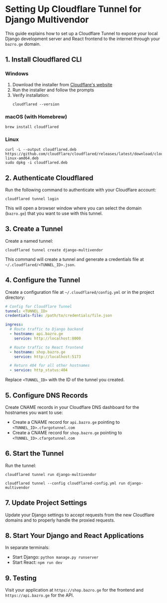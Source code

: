 # Setting Up Cloudflare Tunnel for Django Multivendor

This guide explains how to set up a Cloudflare Tunnel to expose your local Django development server and React frontend to the internet through your `bazro.ge` domain.

## 1. Install Cloudflared CLI

### Windows

1. Download the installer from [Cloudflare's website](https://developers.cloudflare.com/cloudflare-one/connections/connect-apps/install-and-setup/installation/)
2. Run the installer and follow the prompts
3. Verify installation:
   ```
   cloudflared --version
   ```

### macOS (with Homebrew)

```
brew install cloudflared
```

### Linux

```
curl -L --output cloudflared.deb https://github.com/cloudflare/cloudflared/releases/latest/download/cloudflared-linux-amd64.deb
sudo dpkg -i cloudflared.deb
```

## 2. Authenticate Cloudflared

Run the following command to authenticate with your Cloudflare account:

```
cloudflared tunnel login
```

This will open a browser window where you can select the domain (`bazro.ge`) that you want to use with this tunnel.

## 3. Create a Tunnel

Create a named tunnel:

```
cloudflared tunnel create django-multivendor
```

This command will create a tunnel and generate a credentials file at `~/.cloudflared/<TUNNEL_ID>.json`.

## 4. Configure the Tunnel

Create a configuration file at `~/.cloudflared/config.yml` or in the project directory:

```yaml
# Config for Cloudflare Tunnel
tunnel: <TUNNEL_ID>
credentials-file: /path/to/credentials/file.json

ingress:
  # Route traffic to Django backend
  - hostname: api.bazro.ge
    service: http://localhost:8000

  # Route traffic to React frontend
  - hostname: shop.bazro.ge
    service: http://localhost:5173

  # Return 404 for all other hostnames
  - service: http_status:404
```

Replace `<TUNNEL_ID>` with the ID of the tunnel you created.

## 5. Configure DNS Records

Create CNAME records in your Cloudflare DNS dashboard for the hostnames you want to use:

- Create a CNAME record for `api.bazro.ge` pointing to `<TUNNEL_ID>.cfargotunnel.com`
- Create a CNAME record for `shop.bazro.ge` pointing to `<TUNNEL_ID>.cfargotunnel.com`

## 6. Start the Tunnel

Run the tunnel:

```
cloudflared tunnel run django-multivendor
```

```
cloudflared tunnel --config cloudflared-config.yml run django-multivendor
```

## 7. Update Project Settings

Update your Django settings to accept requests from the new Cloudflare domains and to properly handle the proxied requests.

## 8. Start Your Django and React Applications

In separate terminals:

- Start Django: `python manage.py runserver`
- Start React: `npm run dev`

## 9. Testing

Visit your application at `https://shop.bazro.ge` for the frontend and `https://api.bazro.ge` for the API.
